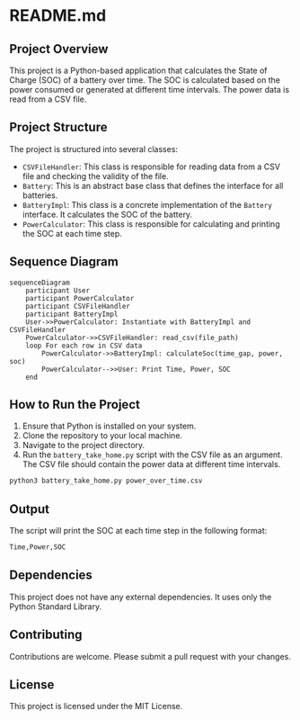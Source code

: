 # README.md

## Project Overview

This project is a Python-based application that calculates the State of Charge (SOC) of a battery over time. The SOC is calculated based on the power consumed or generated at different time intervals. The power data is read from a CSV file.

## Project Structure

The project is structured into several classes:

- `CSVFileHandler`: This class is responsible for reading data from a CSV file and checking the validity of the file.
- `Battery`: This is an abstract base class that defines the interface for all batteries.
- `BatteryImpl`: This class is a concrete implementation of the `Battery` interface. It calculates the SOC of the battery.
- `PowerCalculator`: This class is responsible for calculating and printing the SOC at each time step.

## Sequence Diagram

```mermaid
sequenceDiagram
    participant User
    participant PowerCalculator
    participant CSVFileHandler
    participant BatteryImpl
    User->>PowerCalculator: Instantiate with BatteryImpl and CSVFileHandler
    PowerCalculator->>CSVFileHandler: read_csv(file_path)
    loop For each row in CSV data
        PowerCalculator->>BatteryImpl: calculateSoc(time_gap, power, soc)
        PowerCalculator-->>User: Print Time, Power, SOC
    end
```

## How to Run the Project

1. Ensure that Python is installed on your system.
2. Clone the repository to your local machine.
3. Navigate to the project directory.
4. Run the `battery_take_home.py` script with the CSV file as an argument. The CSV file should contain the power data at different time intervals.

```bash
python3 battery_take_home.py power_over_time.csv
```

## Output

The script will print the SOC at each time step in the following format:

```bash
Time,Power,SOC
```

## Dependencies

This project does not have any external dependencies. It uses only the Python Standard Library.

## Contributing

Contributions are welcome. Please submit a pull request with your changes.

## License

This project is licensed under the MIT License.